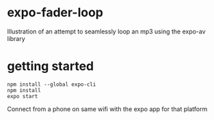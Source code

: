 # expo-fader-loop
Illustration of an attempt to seamlessly loop an mp3 using the expo-av library

# getting started
```
npm install --global expo-cli
npm install
expo start
```
Connect from a phone on same wifi with the expo app for that platform